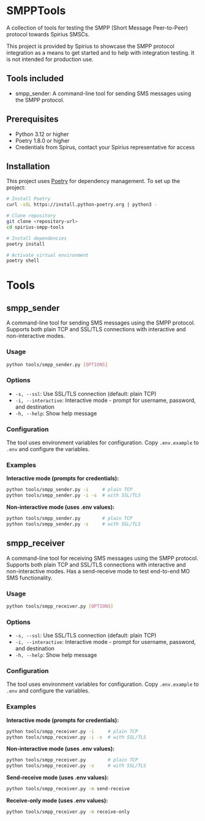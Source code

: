 # SMPPTools

A collection of tools for testing the SMPP (Short Message Peer-to-Peer) protocol towards Spirius SMSCs.

This project is provided by Spirius to showcase the SMPP protocol integration as a means to get started and to help with integration testing. It is not intended for production use. 

## Tools included

- smpp_sender: A command-line tool for sending SMS messages using the SMPP protocol.

## Prerequisites

- Python 3.12 or higher
- Poetry 1.8.0 or higher
- Credentials from Spirus, contact your Spirius representative for access

## Installation

This project uses [Poetry](https://python-poetry.org/) for dependency management. To set up the project:

   ```bash
   # Install Poetry
   curl -sSL https://install.python-poetry.org | python3 -

   # Clone repository
   git clone <repository-url>
   cd spirius-smpp-tools

   # Install dependencies
   poetry install

   # Activate virtual environment
   poetry shell
   ```

# Tools

## smpp_sender

A command-line tool for sending SMS messages using the SMPP protocol. Supports both plain TCP and SSL/TLS connections with interactive and non-interactive modes.

### Usage

```bash
python tools/smpp_sender.py [OPTIONS]
```

### Options

- `-s, --ssl`: Use SSL/TLS connection (default: plain TCP)
- `-i, --interactive`: Interactive mode - prompt for username, password, and destination
- `-h, --help`: Show help message

### Configuration

The tool uses environment variables for configuration. Copy `.env.example` to `.env` and configure the variables.

### Examples

**Interactive mode (prompts for credentials):**
```bash
python tools/smpp_sender.py -i     # plain TCP
python tools/smpp_sender.py -i -s  # with SSL/TLS
```

**Non-interactive mode (uses .env values):**
```bash
python tools/smpp_sender.py        # plain TCP
python tools/smpp_sender.py -s     # with SSL/TLS
```

## smpp_receiver

A command-line tool for receiving SMS messages using the SMPP protocol. Supports both plain TCP and SSL/TLS connections with interactive and non-interactive modes. Has a send-receive mode to test end-to-end MO SMS functionality.

### Usage

```bash
python tools/smpp_receiver.py [OPTIONS]
```

### Options

- `-s, --ssl`: Use SSL/TLS connection (default: plain TCP)
- `-i, --interactive`: Interactive mode - prompt for username, password, and destination
- `-h, --help`: Show help message

### Configuration

The tool uses environment variables for configuration. Copy `.env.example` to `.env` and configure the variables.

### Examples

**Interactive mode (prompts for credentials):**
```bash
python tools/smpp_receiver.py -i     # plain TCP
python tools/smpp_receiver.py -i -s  # with SSL/TLS
```

**Non-interactive mode (uses .env values):**
```bash
python tools/smpp_receiver.py        # plain TCP
python tools/smpp_receiver.py -s     # with SSL/TLS
```

**Send-receive mode (uses .env values):**
```bash
python tools/smpp_receiver.py -m send-receive
```

**Receive-only mode (uses .env values):**
```bash
python tools/smpp_receiver.py -m receive-only
```
